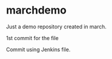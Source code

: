 # marchdemo
Just a demo repository created in march.

1st commit for the file

Commit using Jenkins file.
